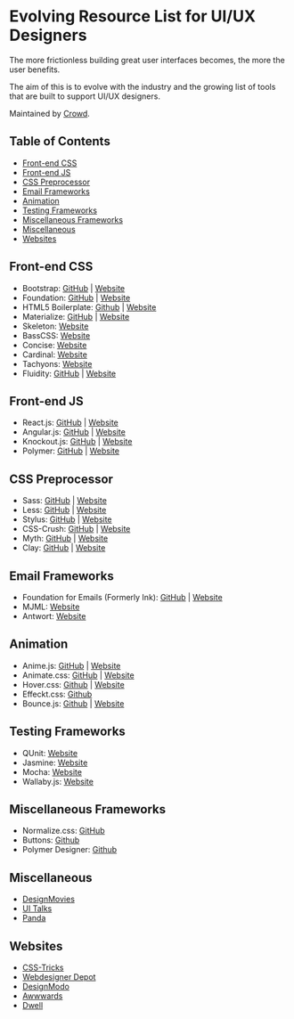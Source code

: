 # Evolving Resource List for UI/UX Designers

The more frictionless building great user interfaces becomes, the more the user benefits.

The aim of this is to evolve with the industry and the growing list of tools that are built to support UI/UX designers. 

Maintained by [Crowd](http://crowd.fyi/).

## Table of Contents

* [Front-end CSS](#front-end-css)
* [Front-end JS](#front-end-js)
* [CSS Preprocessor](#css-preprocessor)
* [Email Frameworks](#email-frameworks)
* [Animation](#animation)
* [Testing Frameworks](#testing-frameworks)
* [Miscellaneous Frameworks](#miscellaneous-frameworks)
* [Miscellaneous](#miscellaneous)
* [Websites](#websites)

## Front-end CSS
* Bootstrap: [GitHub](https://github.com/twbs/bootstrap) | [Website](http://getbootstrap.com/)
* Foundation: [GitHub](https://github.com/zurb/foundation-sites) | [Website](http://foundation.zurb.com/)
* HTML5 Boilerplate: [Github](https://github.com/h5bp/html5-boilerplate) | [Website](https://html5boilerplate.com/)
* Materialize: [GitHub](https://github.com/Dogfalo/materialize) | [Website](http://materializecss.com/)
* Skeleton: [Website](http://getskeleton.com/)
* BassCSS: [Website](http://www.basscss.com/)
* Concise: [Website](http://concisecss.com/)
* Cardinal: [Website](http://cardinalcss.com/)
* Tachyons: [Website](http://tachyons.io/)
* Fluidity: [GitHub](https://github.com/mrmrs/fluidity) | [Website](http://fluidity.sexy/)

## Front-end JS
* React.js: [GitHub](https://github.com/facebook/react) | [Website](https://facebook.github.io/react/)
* Angular.js: [GitHub](https://github.com/angular/angular.js) | [Website](https://angularjs.org/)
* Knockout.js: [GitHub](https://github.com/knockout/knockout) | [Website](http://knockoutjs.com/)
* Polymer: [GitHub](https://github.com/Polymer/polymer) | [Website](https://www.polymer-project.org/1.0/)

## CSS Preprocessor
* Sass: [GitHub](https://github.com/sass/sass) | [Website](http://sass-lang.com/)
* Less: [GitHub](https://github.com/less/less.js) | [Website](http://lesscss.org/#)
* Stylus: [GitHub](https://github.com/stylus/stylus/) | [Website](http://stylus-lang.com/)
* CSS-Crush: [GitHub](https://github.com/peteboere/css-crush) | [Website](http://the-echoplex.net/csscrush/)
* Myth: [GitHub](https://github.com/segmentio/myth) | [Website](http://www.myth.io/)
* Clay: [GitHub](https://github.com/sebastiaanvisser/clay) | [Website](http://fvisser.nl/clay/)

## Email Frameworks
* Foundation for Emails (Formerly Ink): [GitHub](https://github.com/zurb/foundation-emails) | [Website](http://foundation.zurb.com/emails/email-templates.html)
* MJML: [Website](https://mjml.io/)
* Antwort: [Website](http://internations.github.io/antwort/)

## Animation
* Anime.js: [GitHub](https://github.com/juliangarnier/anime) | [Website](http://anime-js.com/)
* Animate.css: [GitHub](https://github.com/daneden/animate.css) | [Website](http://daneden.github.io/animate.css/)
* Hover.css: [Github](https://github.com/IanLunn/Hover) | [Website](http://ianlunn.github.io/Hover/)
* Effeckt.css: [Github](http://h5bp.github.io/Effeckt.css/) 
* Bounce.js: [Github](https://github.com/tictail/bounce.js) | [Website](http://bouncejs.com/)

## Testing Frameworks
* QUnit: [Website](https://qunitjs.com/)
* Jasmine: [Website](http://jasmine.github.io/)
* Mocha: [Website](https://mochajs.org/)
* Wallaby.js: [Website](https://wallabyjs.com/)

## Miscellaneous Frameworks
* Normalize.css: [GitHub](https://github.com/necolas/normalize.css)
* Buttons: [Github](https://github.com/alexwolfe/Buttons)
* Polymer Designer: [Github](https://github.com/Polymer/designer)

## Miscellaneous 
* [DesignMovies](http://www.designmovi.es/)
* [UI Talks](http://talks.ui-patterns.com/)
* [Panda](http://usepanda.com/)

## Websites
* [CSS-Tricks](https://css-tricks.com/)
* [Webdesigner Depot](http://www.webdesignerdepot.com/)
* [DesignModo](http://designmodo.com/)
* [Awwwards](http://www.awwwards.com/blog/)
* [Dwell](https://hello.dwell.com/)